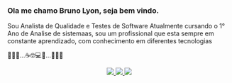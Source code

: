### Ola me chamo Bruno Lyon, seja bem vindo.

Sou Analista de Qualidade e Testes de Software
Atualmente cursando o 1° Ano de Analise de sistemaas,
sou um profissional que esta sempre em constante aprendizado, com conhecimento em diferentes tecnologias

🐜🐛🐞...☕🤓💻🔎...🐜🐛🐞
<p align="center" dir="auto">
<a href="https://www.linkedin.com/in/bruno-lyon-041a42ab/" rel="nofollow"><img src="https://camo.githubusercontent.com/2470e8147fe39c418eee41277de7c140c25cc6e84ceaea745573be16c8c572f0/68747470733a2f2f696d672e736869656c64732e696f2f62616467652f2d4c696e6b6564696e2d3636313046323f7374796c653d666f722d7468652d6261646765266c6f676f3d4c696e6b6564696e266c6f676f436f6c6f723d464646464646266c696e6b3d68747470733a2f2f7777772e6c696e6b6564696e2e636f6d2f696e2f6272756e6f677369712f" data-canonical-src="https://img.shields.io/badge/-Linkedin-6610F2?style=for-the-badge&amp;logo=Linkedin&amp;logoColor=FFFFFF&amp;link=https://www.linkedin.com/in/bruno-lyon-041a42ab/" style="max-width: 100%;">
</a><a href="https://github.com/BrunoLyon"><img src="https://camo.githubusercontent.com/5c2564918970e21e482e6e897ca05641fb82fcb3aab22a00cbe3794806d29bf8/68747470733a2f2f696d672e736869656c64732e696f2f62616467652f2d4769744875622e496f2d3636313046323f7374796c653d666f722d7468652d6261646765266c6f676f3d4c696e6b74726565266c6f676f436f6c6f723d464646464646266c696e6b3d5b68747470733a2f2f6769746875622e636f6d2f6272756e6f677369712f6272756e6f677369712e6769746875622e696f5d" data-canonical-src="https://img.shields.io/badge/-GitHub.Io-6610F2?style=for-the-badge&amp;logo=Linktree&amp;logoColor=FFFFFF&amp;link=[https://github.com/BrunoLyon]" style="max-width: 100%;"> 
</a><a href="https://linktr.ee/BrunoLyon" rel="nofollow"><img src="https://camo.githubusercontent.com/d834facd6fd49806a8b0d937add8b1d305723a21d68848f416f0df7d99136be3/68747470733a2f2f696d672e736869656c64732e696f2f62616467652f2d4c696e6b747265652d3636313046323f7374796c653d666f722d7468652d6261646765266c6f676f3d4c696e6b74726565266c6f676f436f6c6f723d464646464646266c696e6b3d5b68747470733a2f2f6c696e6b74722e65652f6272756e6f677369715d" data-canonical-src="https://img.shields.io/badge/-Linktree-6610F2?style=for-the-badge&amp;logo=Linktree&amp;logoColor=FFFFFF&amp;link=[https://linktr.ee/BrunoLyon]" style="max-width: 100%;">

</a></p>




